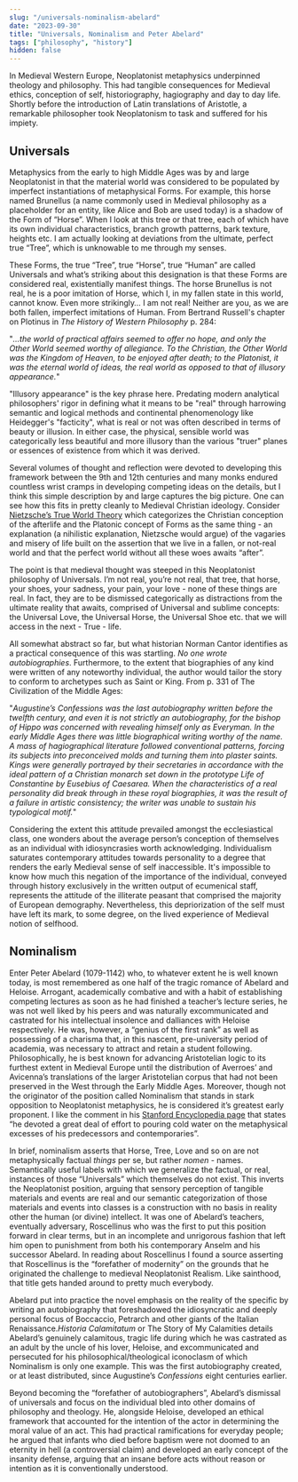 ```yaml
---
slug: "/universals-nominalism-abelard"
date: "2023-09-30"
title: "Universals, Nominalism and Peter Abelard"
tags: ["philosophy", "history"]
hidden: false
---
```


In Medieval Western Europe, Neoplatonist metaphysics underpinned theology and philosophy. This had tangible consequences
for Medieval ethics, conception of self, historiography, hagiography and day to day life. Shortly before the
introduction of Latin translations of Aristotle, a remarkable philosopher took Neoplatonism to task and suffered
for his impiety.

## Universals

Metaphysics from the early to high Middle Ages was by and large Neoplatonist in that the material world was considered
to be populated by imperfect instantiations of metaphysical Forms. For example, this horse named Brunellus (a name
commonly used in Medieval philosophy as a placeholder for an entity, like Alice and Bob are used today) is a shadow
of the Form of “Horse”. When I look at this tree or that tree, each of which have its own individual characteristics,
branch growth patterns, bark texture, heights etc. I am actually looking at deviations from the ultimate, perfect true
“Tree”, which is unknowable to me through my senses. 

These Forms, the true “Tree”, true “Horse”, true “Human” are called Universals and what’s striking about this
designation is that these Forms are considered real, existentially manifest things. The horse Brunellus is not real, he
is a poor imitation of Horse, which I, in my fallen state in this world, cannot know. Even more strikingly… I am not
real! Neither are you, as we are both fallen, imperfect imitations of Human. From Bertrand Russell's chapter on Plotinus
in *The History of Western Philosophy* p. 284:

"*...the world of practical affairs seemed to offer no hope, and only the Other World seemed worthy of allegiance. To
the Christian, the Other World was the Kingdom of Heaven, to be enjoyed after death; to the Platonist, it was the
eternal world of ideas, the real world as opposed to that of illusory appearance.*"

"Illusory appearance" is the key phrase here. Predating modern analytical philosophers' rigor in defining what it means
to be "real" through harrowing semantic and logical methods and continental phenomenology like Heidegger's "facticity",
what is real or not was often described in terms of beauty or illusion. In either case, the physical, sensible world was
categorically less beautiful and more illusory than the various "truer" planes or essences of existence from which it
was derived.

Several volumes of thought and reflection were devoted to developing this framework between the 9th and 12th centuries and many monks endured countless wrist cramps in developing competing ideas on the details, but I think this simple description by and large captures the big picture. One can see how this fits in pretty cleanly to Medieval Christian ideology. Consider [Nietzsche’s True World Theory](https://plato.stanford.edu/entries/nietzsche/#WillPowe) which categorizes the Christian conception of the afterlife and the Platonic concept of Forms as the same thing - an explanation (a nihilistic explanation, Nietzsche would argue) of the vagaries and misery of life built on the assertion that we live in a fallen, or not-real world and that the perfect world without all these woes awaits “after”. 

The point is that medieval thought was steeped in this Neoplatonist philosophy of Universals. I’m not real, you’re not real, that tree, that horse, your shoes, your sadness, your pain, your love - none of these things are real. In fact, they are to be dismissed categorically as distractions from the ultimate reality that awaits, comprised of Universal and sublime concepts: the Universal Love, the Universal Horse, the Universal Shoe etc. that we will access in the next - True - life.

All somewhat abstract so far, but what historian Norman Cantor identifies as a practical consequence of this was startling. *No one
wrote autobiographies*. Furthermore, to the extent that biographies of any kind were written of any noteworthy
individual, the author would tailor the story to conform to archetypes such as Saint or King. From p. 331 of
The Civilization of the Middle Ages:

"*Augustine’s Confessions was the last autobiography written before the twelfth century, and even it is not strictly an
autobiography, for the bishop of Hippo was concerned with revealing himself only as Everyman. In the early Middle Ages
there was little biographical writing worthy of the name. A mass of hagiographical literature followed conventional
patterns, forcing its subjects into preconceived molds and turning them into plaster saints. Kings were generally
portrayed by their secretaries in accordance with the ideal pattern of a Christian monarch set down in the prototype
Life of Constantine by Eusebius of Caesarea. When the characteristics of a real personality did break through in these
royal biographies, it was the result of a failure in artistic consistency; the writer was unable to sustain his
typological motif.*"

Considering the extent this attitude prevailed amongst the ecclesiastical class, one wonders about the average person’s
conception of themselves as an individual with idiosyncrasies worth acknowledging. Individualism saturates contemporary
attitudes towards personality to a degree that renders the early Medieval sense of self inaccessible. It's impossible to
know how much this negation of the importance of the individual, conveyed through history exclusively in the written
output of ecumenical staff, represents the attitude of the illiterate peasant that comprised the majority of European
demography. Nevertheless, this depriorization of the self must have left its mark, to some degree, on the lived
experience of Medieval notion of selfhood.


## Nominalism

Enter Peter Abelard (1079-1142) who, to whatever extent he is well known today, is most remembered as one half of the tragic romance of Abelard and Heloise. Arrogant, academically combative and with a habit of establishing competing lectures as soon as he had finished a teacher’s lecture series, he was not well liked by his peers and was naturally excommunicated and castrated for his intellectual insolence and dalliances with Heloise respectively. He was, however, a “genius of the first rank” as well as possessing of a charisma that, in this nascent, pre-university period of academia, was necessary to attract and retain a student following. Philosophically, he is best known for advancing Aristotelian logic to its furthest extent in Medieval Europe until the distribution of Averroes’ and Avicenna’s translations of the larger Aristotelian corpus that had not been preserved in the West through the Early Middle Ages. Moreover, though not the originator of the position called Nominalism that stands in stark opposition to Neoplatonist metaphysics, he is considered it’s greatest early proponent. I like the comment in his [Stanford Encyclopedia page](https://plato.stanford.edu/entries/abelard/#Met) that states “he devoted a great deal of effort to pouring cold water on the metaphysical excesses of his predecessors and contemporaries”.

In brief, nominalism asserts that Horse, Tree, Love and so on are not metaphysically factual *things* per se, but rather
*nomen* - names. Semantically useful labels with which we generalize the factual, or real, instances of those “Universals”
which themselves do not exist. This inverts the Neoplatonist position, arguing that sensory perception of tangible
materials and events are real and our semantic categorization of those materials and events into classes is a
construction with no basis in reality other the human (or divine) intellect. It was one of Abelard’s teachers,
eventually adversary, Roscellinus who was the first to put this position forward in clear terms, but in an incomplete
and unrigorous fashion that left him open to punishment from both his contemporary Anselm and his successor Abelard. In
reading about Roscellinus I found a source asserting that Roscellinus is the “forefather of modernity” on the grounds
that he originated the challenge to medieval Neoplatonist Realism. Like sainthood, that title gets handed around to
pretty much everybody.

Abelard put into practice the novel emphasis on the reality of the specific by writing an autobiography that
foreshadowed the idiosyncratic and deeply personal focus of Boccaccio, Petrarch and other giants of the Italian
Renaissance.*Historia Calamitatum* or The Story of My Calamities details Abelard’s genuinely calamitous, tragic life
during which he was castrated as an adult by the uncle of his lover, Heloise, and excommunicated and persecuted for his
philosophical/theological iconoclasm of which Nominalism is only one example. This was the first autobiography created,
or at least distributed, since Augustine’s *Confessions* eight centuries earlier.

Beyond becoming the “forefather of autobiographers”, Abelard’s dismissal of universals and focus on the individual bled into other domains of philosophy and theology. He, alongside Heloise, developed an ethical framework that accounted for the intention of the actor in determining the moral value of an act. This had practical ramifications for everyday people; he argued that infants who died before baptism were not doomed to an eternity in hell (a controversial claim) and developed an early concept of the insanity defense, arguing that an insane before acts without reason or intention as it is conventionally understood.
